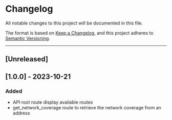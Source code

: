 # Changelog

All notable changes to this project will be documented in this file.

The format is based on [Keep a Changelog](https://keepachangelog.com/en/1.0.0/),
and this project adheres to [Semantic Versioning](https://semver.org/spec/v2.0.0.html).

---

## [Unreleased]

## [1.0.0] - 2023-10-21
### Added
- API root route display available routes
- get_network_coverage route to retrieve the network coverage from an address

